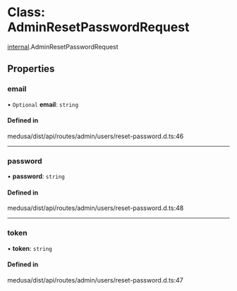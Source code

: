 # Class: AdminResetPasswordRequest

[internal](../modules/internal-27.md).AdminResetPasswordRequest

## Properties

### email

• `Optional` **email**: `string`

#### Defined in

medusa/dist/api/routes/admin/users/reset-password.d.ts:46

___

### password

• **password**: `string`

#### Defined in

medusa/dist/api/routes/admin/users/reset-password.d.ts:48

___

### token

• **token**: `string`

#### Defined in

medusa/dist/api/routes/admin/users/reset-password.d.ts:47

